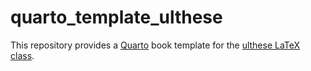 # quarto_template_ulthese
This repository provides a [Quarto](https://quarto.org/) book template for the [ulthese LaTeX class](https://www.ctan.org/pkg/ulthese).
